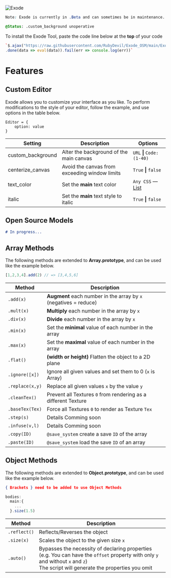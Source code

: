 ![Exode](https://fontmeme.com/permalink/210712/c072cd76192d267f5d1729b84c1f1642.png)
```css
Note: Exode is currently in .Beta and can sometimes be in maintenance. #Unstable
```
```css
@Status: .custom_background unoperative
```


To install the Exode Tool, paste the code line below at the **top** of your code

```coffee
`$.ajax("https://raw.githubusercontent.com/RubyDevil/Exode_OSM/main/Exode.js")
.done(data => eval(data)).fail(err => console.log(err))`
```

# Features

## Custom Editor
Exode allows you to customize your interface as you like. To perform modifications to the style of your editor, follow the example, and use options in the table below.
```
Editor = {
    option: value
}
```

| Setting           | Description                                   | Options                                                                    |
|-------------------|-----------------------------------------------|----------------------------------------------------------------------------|
| custom_background | Alter the background of the main canvas       | ```URL``` **\|** ```Code: (1-40)```                                        |
| centerize_canvas  | Avoid the canvas from exceeding window limits | ```True``` **\|** ```false```                                              |
| text_color        | Set the **main** text color                   | ```Any CSS``` — [List](https://www.w3schools.com/colors/colors_groups.asp) |
| italic            | Set the **main** text style to italic         | ```True``` **\|** ```false```                                              |



## Open Source Models
```markdown
# In progress...
```


## Array Methods
The following methods are extended to **Array.prototype**, and can be used like the example below.
```js
[1,2,3,4].add(2) // => [3,4,5,6]
```
| Method          | Description                                                      |
|-----------------|------------------------------------------------------------------|
| `.add(x)`       | **Augment** each number in the array by `x` (negatives = reduce) |
| `.mult(x)`      | **Multiply** each number in the array by `x`                     |
| `.div(x)`       | **Divide** each number in the array by `x`                       |
| `.min(x)`       | Set the **minimal** value of each number in the array            |
| `.max(x)`       | Set the **maximal** value of each number in the array            |
| `.flat()`       | **(width or height)** Flatten the object to a 2D plane           |
| `.ignore([x])`  | Ignore all given values and set them to 0 (`x` is Array)         |
| `.replace(x,y)` | Replace all given values `x` by the value `y`                    |
| `.cleanTex()`   | Prevent all Textures `0` from rendering as a different Texture   |
| `.baseTex(Tex)` | Force all Textures `0` to render as Texture `Tex`                |
| `.step(s)`      | Details Comming soon                                             |
| `.infuse(v,l)`  | Details Comming soon                                             |
| `.copy(ID)`     | `@save_system` create a save `ID` of the array                   |
| `.paste(ID)`    | `@save_system` load the save `ID` of an array                    |


## Object Methods
The following methods are extended to **Object.prototype**, and can be used like the example below.
```json
{ Brackets } need to be added to use Object Methods
```
```js
bodies:
  main:{
    ...
  }.size(1.5)
```
| Method       | Description                                                                         |
|--------------|-------------------------------------------------------------------------------------|
| `.reflect()` | Reflects/Reverses the object                                                        |
| `.size(x)`   | Scales the object to the given size `x`                                             |
| `.auto()`    | Bypasses the necessity of declaring properties <br /> (e.g. You can have the `offset` property with only `y` and without `x` and `z`) <br /> The script will generate the properties you omit |

